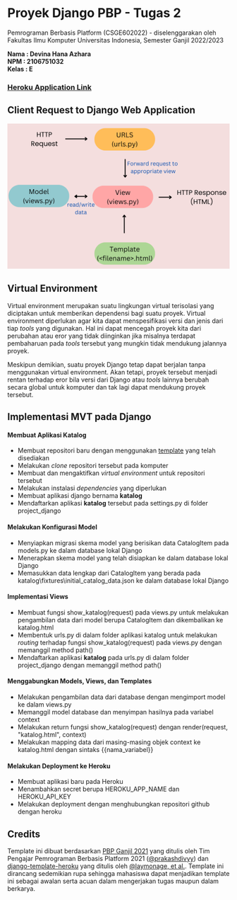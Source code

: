 # Proyek Django PBP - Tugas 2

Pemrograman Berbasis Platform (CSGE602022) - diselenggarakan oleh Fakultas Ilmu Komputer Universitas Indonesia, Semester Ganjil 2022/2023

**Nama   : Devina Hana Azhara**<br/>
**NPM    : 2106751032**<br/>
**Kelas  : E**<br/>

<!-- *Read this in other languages: [Indonesian](README.md), [English](README.en.md)* -->

<!-- ## Pendahuluan -->

<!-- Repositori ini merupakan sebuah template yang dirancang untuk membantu mahasiswa yang sedang mengambil mata kuliah Pemrograman Berbasis Platform (CSGE602022) mengetahui struktur sebuah proyek aplikasi Django serta file dan konfigurasi yang penting dalam berjalannya aplikasi. Kamu dapat dengan bebas menyalin isi dari repositori ini atau memanfaatkan repositori ini sebagai pembelajaran sekaligus awalan dalam membuat sebuah proyek Django. -->

<!-- ## Cara Menggunakan

Apabila kamu ingin menggunakan repositori ini sebagai repositori awalan yang nantinya akan kamu modifikasi:

1. Buka laman GitHub repositori templat kode, lalu klik tombol "**Use this template**"
   untuk membuat salinan repositori ke dalam akun GitHub milikmu.
2. Buka laman GitHub repositori yang dibuat dari templat, lalu gunakan perintah
   `git clone` untuk menyalin repositorinya ke suatu lokasi di dalam sistem
   berkas (_filesystem_) komputermu:

   ```shell
   git clone <URL ke repositori di GitHub> <path ke suatu lokasi di filesystem>
   ```
3. Masuk ke dalam repositori yang sudah di-_clone_ dan jalankan perintah berikut
   untuk menyalakan _virtual environment_:

   ```shell
   python -m venv env
   ```
4. Nyalakan environment dengan perintah berikut:

   ```shell
   # Windows
   .\env\Scripts\activate
   # Linux/Unix, e.g. Ubuntu, MacOS
   source env/bin/activate
   ```
5. Install dependencies yang dibutuhkan untuk menjalankan aplikasi dengan perintah berikut:

   ```shell
   pip install -r requirements.txt
   ```

6. Jalankan aplikasi Django menggunakan server pengembangan yang berjalan secara
   lokal:

   ```shell
   python manage.py runserver
   ```
7. Bukalah `http://localhost:8000` pada browser favoritmu untuk melihat apakah aplikasi sudah berjalan dengan benar.

## Contoh Deployment 

Pada template ini, deployment dilakukan dengan memanfaatkan GitHub Actions sebagai _runner_ dan Heroku sebagai platform Hosting aplikasi. 

Untuk melakukan deployment, kamu dapat melihat instruksi yang ada pada [Tutorial 0](https://pbp-fasilkom-ui.github.io/ganjil-2023/assignments/tutorial/tutorial-0).

Untuk contoh aplikasi Django yang sudah di deploy, dapat kamu akses di [https://django-pbp-template.herokuapp.com/](https://django-pbp-template.herokuapp.com/)

 -->


### [Heroku Application Link](https://tugas-2-devina.herokuapp.com/katalog/)


## Client Request to Django Web Application
![Client Request](bagan.png "Client Request to Django Web Application")


## Virtual Environment

Virtual environment merupakan suatu lingkungan virtual terisolasi yang diciptakan untuk memberikan dependensi bagi suatu proyek. Virtual environment diperlukan agar kita dapat menspesifikasi versi dan jenis dari tiap *tools* yang digunakan. Hal ini dapat mencegah proyek kita dari perubahan atau eror yang tidak diinginkan jika misalnya terdapat pembaharuan pada *tools* tersebut yang mungkin tidak mendukung jalannya proyek. 

Meskipun demikian, suatu proyek Django tetap dapat berjalan tanpa menggunakan virtual environment. Akan tetapi, proyek tersebut menjadi rentan terhadap eror bila versi dari Django atau *tools* lainnya berubah secara global untuk komputer dan tak lagi dapat mendukung proyek tersebut. 


## Implementasi MVT pada Django

#### Membuat Aplikasi Katalog

* Membuat repositori baru dengan menggunakan [template](https://github.com/pbp-fasilkom-ui/assignment-repository) yang telah disediakan
* Melakukan *clone* repositori tersebut pada komputer
* Membuat dan mengaktifkan *virtual environment* untuk repositori tersebut
* Melakukan instalasi *dependencies* yang diperlukan
* Membuat aplikasi django bernama **katalog**
* Mendaftarkan aplikasi **katalog** tersebut pada settings.py di folder project_django

#### Melakukan Konfigurasi Model

* Menyiapkan migrasi skema model yang berisikan data CatalogItem pada models.py ke dalam database lokal Django
* Menerapkan skema model yang telah disiapkan ke dalam database lokal Django
* Memasukkan data lengkap dari CatalogItem yang berada pada katalog\fixtures\initial_catalog_data.json ke dalam database lokal Django

#### Implementasi Views

* Membuat fungsi show_katalog(request) pada views.py untuk melakukan pengambilan data dari model berupa CatalogItem dan dikembalikan ke katalog.html 
* Membentuk urls.py di dalam folder aplikasi katalog untuk melakukan *routing* terhadap fungsi show_katalog(request) pada views.py dengan memanggil method path()
* Mendaftarkan aplikasi **katalog** pada urls.py di dalam folder project_django dengan memanggil method path()

#### Menggabungkan Models, Views, dan Templates

* Melakukan pengambilan data dari database dengan mengimport model ke dalam views.py
* Memanggil model database dan menyimpan hasilnya pada variabel context
* Melakukan return fungsi show_katalog(request) dengan render(request, "katalog.html", context)
* Melakukan mapping data dari masing-masing objek context ke katalog.html dengan sintaks {{nama_variabel}}

#### Melakukan Deployment ke Heroku

* Membuat aplikasi baru pada Heroku
* Menambahkan secret berupa HEROKU_APP_NAME dan HEROKU_API_KEY
* Melakukan deployment dengan menghubungkan repositori github dengan heroku



## Credits

Template ini dibuat berdasarkan [PBP Ganjil 2021](https://gitlab.com/PBP-2021/pbp-lab) yang ditulis oleh Tim Pengajar Pemrograman Berbasis Platform 2021 ([@prakashdivyy](https://gitlab.com/prakashdivyy)) dan [django-template-heroku](https://github.com/laymonage/django-template-heroku) yang ditulis oleh [@laymonage, et al.](https://github.com/laymonage). Template ini dirancang sedemikian rupa sehingga mahasiswa dapat menjadikan template ini sebagai awalan serta acuan dalam mengerjakan tugas maupun dalam berkarya.